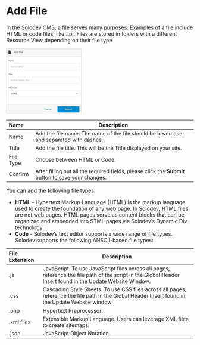 # Add File 

In the Solodev CMS, a file serves many purposes. Examples of a file include HTML or code files, like .tpl. Files are stored in folders with a different Resource View depending on their file type.

<p><img src="../../../../images/folders/add-file.jpg" alt="Add File" style="width: 40%;"></p>

**Name** | **Description**
:--- | ---
Name | Add the file name. The name of the file should be lowercase and separated with dashes.
Title | Add the file title. This will be the Title displayed on your site. 
File Type | Choose between HTML or Code.
Confirm | After filling out all the required fields, please click the **Submit** button to save your changes.

You can add the following file types:<p>
- **HTML** - Hypertext Markup Language (HTML) is the markup language used to create the foundation of any web page. In Solodev, HTML files are not web pages. HTML pages serve as content blocks that can be organized and embedded into STML pages via Solodev’s Dynamic Div technology.
- **Code** - Solodev’s text editor supports a wide range of file types. Solodev supports the following ANSCII-based file types:

**File Extension** | **Description**
:--- | ---
.js | JavaScript. To use JavaScript files across all pages, reference the file path of the script in the Global Header Insert found in the Update Website Window. 
.css | Cascading Style Sheets. To use CSS files across all pages, reference the file path in the Global Header Insert found in the Update Website window.
.php | Hypertext Preprocessor.
.xml files | Extensible Markup Language. Users can leverage XML files to create sitemaps.
.json | JavaScript Object Notation.
